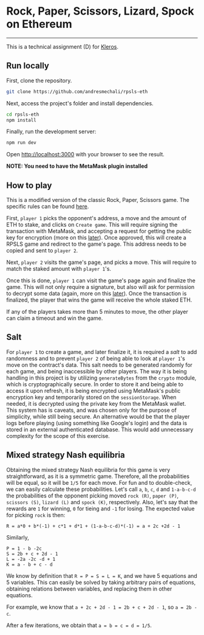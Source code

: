 # Rock, Paper, Scissors, Lizard, Spock on Ethereum
***

This is a technical assignment (D) for [Kleros](https://kleros.io/).

## Run locally

First, clone the repository.
```bash
git clone https://github.com/andresmechali/rpsls-eth
```

Next, access the project's folder and install dependencies.
```bash
cd rpsls-eth
npm install
```

Finally, run the development server:

```bash
npm run dev
```

Open [http://localhost:3000](http://localhost:3000) with your browser to see the result.

**NOTE: You need to have the MetaMask plugin installed**

## How to play

This is a modified version of the classic Rock, Paper, Scissors game. The specific rules can be found [here](https://en.wikipedia.org/wiki/Rock_paper_scissors#Additional_weapons).

First, `player 1` picks the opponent's address, a move and the amount of ETH to stake, and clicks on `Create game`. This will require
signing the transaction with MetaMask, and accepting a request for getting the public key for encryption (more on this [later](#salt)).
Once approved, this will create a RPSLS game and redirect to the game's page. This address needs to be copied and sent to `player 2`.

Next, `player 2` visits the game's page, and picks a move. This will require to match the staked amount with `player 1`'s.

Once this is done, `player 1` can visit the game's page again and finalize the game. This will not only require a signature, but also will
ask for permission to decrypt some data (again, more on this [later](#salt)). Once the transaction is finalized, the player that wins the
game will receive the whole staked ETH.

If any of the players takes more than 5 minutes to move, the other player can claim a timeout and win the game.

## Salt

For `player 1` to create a game, and later finalize it, it is required a *salt* to add randomness and to prevent `player 2` of being
able to look at `player 1`'s move on the contract's data. This salt needs to be generated randomly for each game, and being inaccessible
by other players. The way it is being handling in this project is by utilizing `generateBytes` from the `crypto` module, which is
cryptographically secure. In order to store it and being able to access it upon refresh, it is being encrypted
using MetaMask's public encryption key and temporarily stored on the `sessionStorage`. When needed, it is decrypted using the private
key from the MetaMask wallet. This system has is caveats, and was chosen only for the purpose of simplicity, while still being secure. An
alternative would be that the player logs before playing (using something like Google's login) and the data is stored in an external
authenticated database. This would add unnecessary complexity for the scope of this exercise.

## Mixed strategy Nash equilibria
Obtaining the mixed strategy Nash equilibria for this game is very straightforward, as it is a symmetric game. Therefore, all the probabilities
will be equal, so it will be `1/5` for each move.
For fun and to double-check, we can easily calculate these probabilities.
Let's call `a`, `b`, `c`, `d` and `1-a-b-c-d` the probabilities of the opponent picking moved `rock (R)`, `paper (P)`, `scissors (S)`, `lizard (L)` and `spock (K)`,
respectively. Also, let's say that the rewards are `1` for winning, `0` for tieing and `-1` for losing.
The expected value for picking `rock` is then:

```
R = a*0 + b*(-1) + c*1 + d*1 + (1-a-b-c-d)*(-1) = a + 2c +2d - 1
```

Similarly,
```
P = 1 - b -2c
S = 2b + c + 2d - 1
L = -2a -2c -d + 1
K = a - b + c - d
```

We know by definition that `R = P = S = L = K`, and we have 5 equations and 5 variables. This can easily be solved by taking arbitrary pairs of
equations, obtaining relations between variables, and replacing them in other equations.

For example, we know that `a + 2c + 2d - 1 = 2b + c + 2d - 1`, so `a = 2b - c`.

After a few iterations, we obtain that `a = b = c = d = 1/5`.